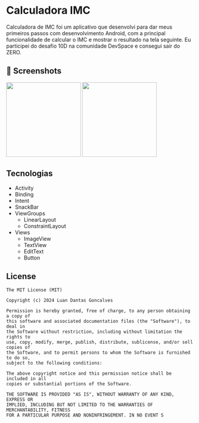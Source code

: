 # Calculadora IMC
Calculadora de IMC foi um aplicativo que desenvolvi para dar meus primeiros passos com desenvolvimento Android, com a principal funcionalidade de calcular o IMC e mostrar o resultado na tela seguinte. Eu participei do desafio 10D na comunidade DevSpace e consegui sair do ZERO.

## :camera_flash: Screenshots
<!-- You can add more screenshots here if you like -->
<img src="https://github.com/user-attachments/assets/8f6b27cf-80d9-4f83-a0e2-563b128caa8e" width=200/>
<img src="https://github.com/user-attachments/assets/86c25410-eab3-4087-abab-b6b654cede2b" width=200/>





## Tecnologias
- Activity
- Binding
- Intent
- SnackBar
- ViewGroups
  - LinearLayout
  - ConstraintLayout
- Views
  - ImageView
  - TextView
  - EditText
  - Button
  


## License
```
The MIT License (MIT)

Copyright (c) 2024 Luan Dantas Goncalves

Permission is hereby granted, free of charge, to any person obtaining a copy of
this software and associated documentation files (the "Software"), to deal in
the Software without restriction, including without limitation the rights to
use, copy, modify, merge, publish, distribute, sublicense, and/or sell copies of
the Software, and to permit persons to whom the Software is furnished to do so,
subject to the following conditions:

The above copyright notice and this permission notice shall be included in all
copies or substantial portions of the Software.

THE SOFTWARE IS PROVIDED "AS IS", WITHOUT WARRANTY OF ANY KIND, EXPRESS OR
IMPLIED, INCLUDING BUT NOT LIMITED TO THE WARRANTIES OF MERCHANTABILITY, FITNESS
FOR A PARTICULAR PURPOSE AND NONINFRINGEMENT. IN NO EVENT S
